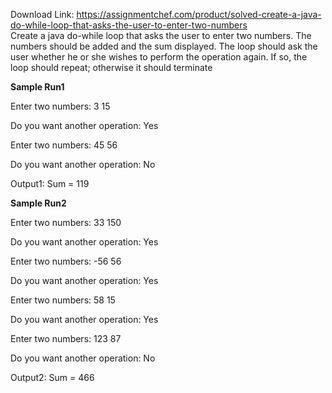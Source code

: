 Download Link: https://assignmentchef.com/product/solved-create-a-java-do-while-loop-that-asks-the-user-to-enter-two-numbers
<br>
Create a java do-while loop that asks the user to enter two numbers. The numbers should be added and the sum displayed. The loop should ask the user whether he or she wishes to perform the operation again. If so, the loop should repeat; otherwise it should terminate

<strong>Sample Run1</strong>

Enter two numbers: 3 15

Do you want another operation: Yes

Enter two numbers: 45 56

Do you want another operation: No

Output1: Sum = 119

<strong>Sample Run2</strong>

Enter two numbers: 33 150

Do you want another operation: Yes

Enter two numbers: -56 56

Do you want another operation: Yes

Enter two numbers: 58 15

Do you want another operation: Yes

Enter two numbers: 123 87

Do you want another operation: No

Output2: Sum = 466